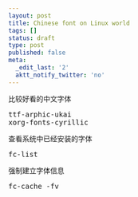 ```yaml
---
layout: post
title: Chinese font on Linux world
tags: []
status: draft
type: post
published: false
meta:
  _edit_last: '2'
  aktt_notify_twitter: 'no'
---
```

比较好看的中文字体
<pre lang="shell">
ttf-arphic-ukai
xorg-fonts-cyrillic
</pre>

查看系统中已经安装的字体
<pre lang="shell">
fc-list
</pre>

强制建立字体信息
<pre lang="shell">
fc-cache -fv
</pre>
